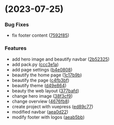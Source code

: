 #  (2023-07-25)


### Bug Fixes

* fix footer content ([7592f85](https://github.com/MistyField/ANPBD2023/commit/7592f8523b99353325dad5550edc9fbf754eea92))


### Features

* add hero image and beautify navbar ([2b52325](https://github.com/MistyField/ANPBD2023/commit/2b5232587517038cb2670efcdaf283e854bf5715))
* add pack.py ([ccc3e1a](https://github.com/MistyField/ANPBD2023/commit/ccc3e1aec922612a9b09f75a30ae5134500f7e6a))
* add page settings ([b4e0808](https://github.com/MistyField/ANPBD2023/commit/b4e08080387b44ccd4589928b2800f8d738b5987))
* beautify the home page ([1c17b9b](https://github.com/MistyField/ANPBD2023/commit/1c17b9b1f1a0a25e7d597c8fcc56b4094784f57a))
* beautify the page ([c4fb3bf](https://github.com/MistyField/ANPBD2023/commit/c4fb3bf34d285ee15e8263aeb93e3a4a16384780))
* beautify theme ([d49e864](https://github.com/MistyField/ANPBD2023/commit/d49e8649ada40da5af950ba5b62107d1db0c27e4))
* beauty the web layout ([377bafd](https://github.com/MistyField/ANPBD2023/commit/377bafd84b54dd6837246e3a53da9e6897c7f758))
* change hero image ([38f3cf9](https://github.com/MistyField/ANPBD2023/commit/38f3cf9c84bda60f7572f59e5a60269a2fef1aeb))
* change overview ([4676fb8](https://github.com/MistyField/ANPBD2023/commit/4676fb863ac58d6a690052ae1ece15ad14a80e53))
* create project with vuepress ([ed89c77](https://github.com/MistyField/ANPBD2023/commit/ed89c77c538e516700a0f05df80f16689763a8b0))
* modified navbar ([aea0d22](https://github.com/MistyField/ANPBD2023/commit/aea0d22b8ef116c1edc05df76d830e995d8e2a12))
* modify footer with logos ([aeab5bb](https://github.com/MistyField/ANPBD2023/commit/aeab5bb446f9b2fb8cf2c334318847d7f2c164d9))



